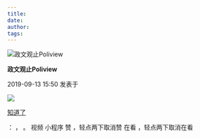 ```yaml
---
title: 
date: 
author: 
tags: 
---
```



![政文观止Poliview](/images/392/1.png)

**政文观止Poliview**

2019-09-13 15:50 发表于

![](/images/392/2.png)

[知道了](javascript:;)

： ， 。 视频 小程序 赞 ，轻点两下取消赞 在看 ，轻点两下取消在看


